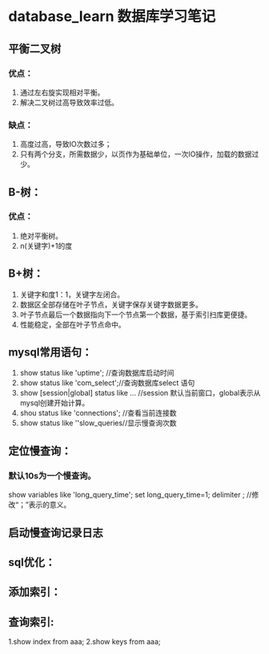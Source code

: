 # database_learn 数据库学习笔记
## 平衡二叉树
### 优点：
  1. 通过左右旋实现相对平衡。
  2. 解决二叉树过高导致效率过低。
### 缺点：
  1. 高度过高，导致IO次数过多；
  2. 只有两个分支，所需数据少，以页作为基础单位，一次IO操作，加载的数据过少。
## B-树：
### 优点：
  1. 绝对平衡树。
  2. n(关键字)+1的度
## B+树：
  1. 关键字和度1：1，关键字左闭合。
  2. 数据区全部存储在叶子节点，关键字保存关键字数据更多。
  3. 叶子节点最后一个数据指向下一个节点第一个数据，基于索引扫库更便捷。
  4. 性能稳定，全部在叶子节点命中。
## mysql常用语句：
  1. show status like 'uptime'; //查询数据库启动时间
  2. show status like 'com_select';//查询数据库select 语句
  3. show [session|global] status like ... //session 默认当前窗口，global表示从mysql创建开始计算。
  4. shou status like 'connections'; //查看当前连接数
  5. show status like ''slow_queries//显示慢查询次数
## 定位慢查询：
### 默认10s为一个慢查询。
  show variables like 'long_query_time';
  set long_query_time=1;
  delimiter ;  //修改“；”表示的意义。
## 启动慢查询记录日志

## sql优化：

## 添加索引：

## 查询索引:
  1.show index from aaa;
  2.show keys from aaa;
